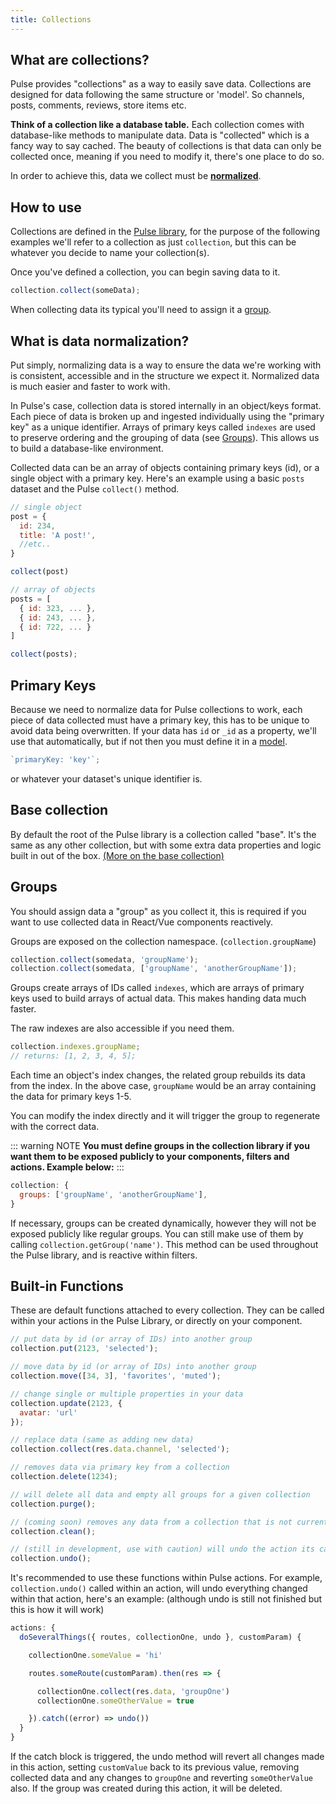 ```yaml
---
title: Collections
---
```


## What are collections?

Pulse provides "collections" as a way to easily save data. Collections are designed for data following the same structure or 'model'. So channels, posts, comments, reviews, store items etc.

**Think of a collection like a database table.** Each collection comes with database-like methods to manipulate data. Data is "collected" which is a fancy way to say cached. The beauty of collections is that data can only be collected once, meaning if you need to modify it, there's one place to do so.

In order to achieve this, data we collect must be [**normalized**](#what-is-data-normalization).

## How to use

Collections are defined in the [Pulse library](./library.html), for the purpose of the following examples we'll refer to a collection as just `collection`, but this can be whatever you decide to name your collection(s).

Once you've defined a collection, you can begin saving data to it.

```js
collection.collect(someData);
```

When collecting data its typical you'll need to assign it a [group](#groups).

## What is data normalization?

Put simply, normalizing data is a way to ensure the data we're working with is consistent, accessible and in the structure we expect it. Normalized data is much easier and faster to work with.

In Pulse's case, collection data is stored internally in an object/keys format. Each piece of data is broken up and ingested individually using the "primary key" as a unique identifier. Arrays of primary keys called `indexes` are used to preserve ordering and the grouping of data (see [Groups](#groups)). This allows us to build a database-like environment.

Collected data can be an array of objects containing primary keys (id), or a single object with a primary key.
Here's an example using a basic `posts` dataset and the Pulse `collect()` method.

```js
// single object
post = {
  id: 234,
  title: 'A post!',
  //etc..
}

collect(post)

// array of objects
posts = [
  { id: 323, ... },
  { id: 243, ... },
  { id: 722, ... }
]

collect(posts);
```

## Primary Keys

Because we need to normalize data for Pulse collections to work, each piece of data collected must have a primary key, this has to be unique to avoid data being overwritten.
If your data has `id` or `_id` as a property, we'll use that automatically, but if not then you must define it in a [model](./models).

```js
`primaryKey: 'key'`;
```

or whatever your dataset's unique identifier is.

## Base collection

By default the root of the Pulse library is a collection called "base". It's the same as any other collection, but with some extra data properties and logic built in out of the box. [(More on the base collection)](./base-collection)

## Groups

You should assign data a "group" as you collect it, this is required if you want to use collected data in React/Vue components reactively.

Groups are exposed on the collection namespace. (`collection.groupName`)

```js
collection.collect(somedata, 'groupName');
collection.collect(somedata, ['groupName', 'anotherGroupName']);
```

Groups create arrays of IDs called `indexes`, which are arrays of primary keys used to build arrays of actual data. This makes handing data much faster.

The raw indexes are also accessible if you need them.

```js
collection.indexes.groupName;
// returns: [1, 2, 3, 4, 5];
```

Each time an object's index changes, the related group rebuilds its data from the index. In the above case, `groupName` would be an array containing the data for primary keys 1-5.

You can modify the index directly and it will trigger the group to regenerate with the correct data.

::: warning NOTE
**You must define groups in the collection library if you want them to be exposed publicly to your components, filters and actions. Example below:**
:::

```js
collection: {
  groups: ['groupName', 'anotherGroupName'],
}
```

If necessary, groups can be created dynamically, however they will not be exposed publicly like regular groups. You can still make use of them by calling `collection.getGroup('name')`. This method can be used throughout the Pulse library, and is reactive within filters.

## Built-in Functions

These are default functions attached to every collection. They can be called within your actions in the Pulse Library, or directly on your component.

```js
// put data by id (or array of IDs) into another group
collection.put(2123, 'selected');

// move data by id (or array of IDs) into another group
collection.move([34, 3], 'favorites', 'muted');

// change single or multiple properties in your data
collection.update(2123, {
  avatar: 'url'
});

// replace data (same as adding new data)
collection.collect(res.data.channel, 'selected');

// removes data via primary key from a collection
collection.delete(1234);

// will delete all data and empty all groups for a given collection
collection.purge();

// (coming soon) removes any data from a collection that is not currently refrenced in a group
collection.clean();

// (still in development, use with caution) will undo the action its called within, or the last action executed if called from outside
collection.undo();
```

It's recommended to use these functions within Pulse actions. For example, `collection.undo()` called within an action, will undo everything changed within that action, here's an example: (although undo is still not finished but this is how it will work)

```js
actions: {
  doSeveralThings({ routes, collectionOne, undo }, customParam) {

    collectionOne.someValue = 'hi'

    routes.someRoute(customParam).then(res => {

      collectionOne.collect(res.data, 'groupOne')
      collectionOne.someOtherValue = true

    }).catch((error) => undo())
  }
}
```

If the catch block is triggered, the undo method will revert all changes made in this action, setting `customValue` back to its previous value, removing collected data and any changes to `groupOne` and reverting `someOtherValue` also. If the group was created during this action, it will be deleted.
